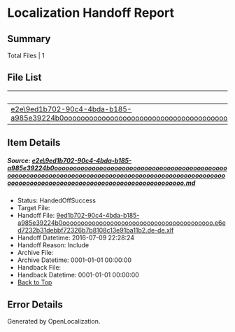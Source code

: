 # <a name='report-top'></a> Localization Handoff Report

## Summary
 Total Files | 1

## File List
 Source File | Status | Details 
 ----------- | ------ | ------- 
 [e2e\9ed1b702-90c4-4bda-b185-a985e39224b0ooooooooooooooooooooooooooooooooooooooooooooooooooooooooooooooooooooooooooooooooooooooooooooooooooooooooooooooooooooooooooooooooooooooooooooooooooooooo.md](https://github.com/OpenLocalizationTestOrg/oltest/blob/86932833c94e9c340350c3ed8b12eb4e91b57362/e2e/9ed1b702-90c4-4bda-b185-a985e39224b0ooooooooooooooooooooooooooooooooooooooooooooooooooooooooooooooooooooooooooooooooooooooooooooooooooooooooooooooooooooooooooooooooooooooooooooooooooooooo.md) | HandedOffSuccess | [Details](#f6926b22eda07d7ff6179d8d4d12cad585cfb2bd2)

## Item Details
##### <a name='f6926b22eda07d7ff6179d8d4d12cad585cfb2bd2'></a> Source: [e2e\9ed1b702-90c4-4bda-b185-a985e39224b0ooooooooooooooooooooooooooooooooooooooooooooooooooooooooooooooooooooooooooooooooooooooooooooooooooooooooooooooooooooooooooooooooooooooooooooooooooooooo.md](https://github.com/OpenLocalizationTestOrg/oltest/blob/86932833c94e9c340350c3ed8b12eb4e91b57362/e2e/9ed1b702-90c4-4bda-b185-a985e39224b0ooooooooooooooooooooooooooooooooooooooooooooooooooooooooooooooooooooooooooooooooooooooooooooooooooooooooooooooooooooooooooooooooooooooooooooooooooooooo.md)
* Status: HandedOffSuccess
* Target File: 
* Handoff File: [9ed1b702-90c4-4bda-b185-a985e39224b0ooooooooooooooooooooooooooooooooooooooooo.e6ed7232b31debbf72326b7b8108c13e91ba11b2.de-de.xlf](https://github.com/OpenLocalizationTestOrg/olhandoff-e2e/blob/0999aa4ea2ae7ca911af345fd0861035dd8502ea/ol-handoff/OpenLocalizationTestOrg/oltest-dede-fly/ci/ht/9ed1b702-90c4-4bda-b185-a985e39224b0ooooooooooooooooooooooooooooooooooooooooo.e6ed7232b31debbf72326b7b8108c13e91ba11b2.de-de.xlf)
* Handoff Datetime: 2016-07-09 22:28:24
* Handoff Reason: Include
* Archive File: 
* Archive Datetime: 0001-01-01 00:00:00
* Handback File: 
* Handback Datetime: 0001-01-01 00:00:00
* [Back to Top](#report-top)


## Error Details

Generated by OpenLocalization.
